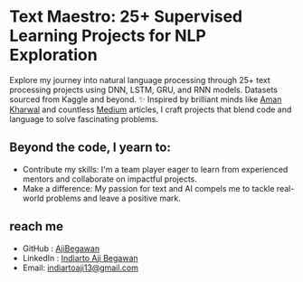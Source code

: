 # Text Maestro: 25+ Supervised Learning Projects for NLP Exploration

Explore my journey into natural language processing through 25+ text processing projects using DNN, LSTM, GRU, and RNN models. Datasets sourced from Kaggle and beyond. ✨ Inspired by brilliant minds like [Aman Kharwal](https://thecleverprogrammer.com/) and countless [Medium](https://medium.com/) articles, I craft projects that blend code and language to solve fascinating problems.

## Beyond the code, I yearn to:

- Contribute my skills: I'm a team player eager to learn from experienced mentors and collaborate on impactful projects.
- Make a difference: My passion for text and AI compels me to tackle real-world problems and leave a positive mark.

## reach me

- GitHub : [AjiBegawan](https://github.com/AjiBegawan)
- LinkedIn : [Indiarto Aji Begawan](https://www.linkedin.com/in/indiartoajib/)
- Email: indiartoaji13@gmail.com

